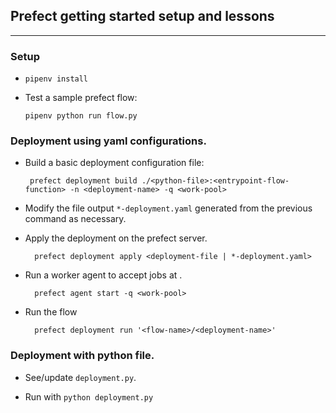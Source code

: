## Prefect getting started setup and lessons

---

### Setup

- `pipenv install`

- Test a sample prefect flow:

  `pipenv python run flow.py`

### Deployment using yaml configurations.

- Build a basic deployment configuration file:

       prefect deployment build ./<python-file>:<entrypoint-flow-function> -n <deployment-name> -q <work-pool>

- Modify the file output `*-deployment.yaml` generated from the previous command as necessary.

- Apply the deployment on the prefect server.

        prefect deployment apply <deployment-file | *-deployment.yaml>

- Run a worker agent to accept jobs at <work-pool>.

        prefect agent start -q <work-pool>

- Run the flow

        prefect deployment run '<flow-name>/<deployment-name>'

### Deployment with python file.

- See/update `deployment.py`.

- Run with `python deployment.py`
